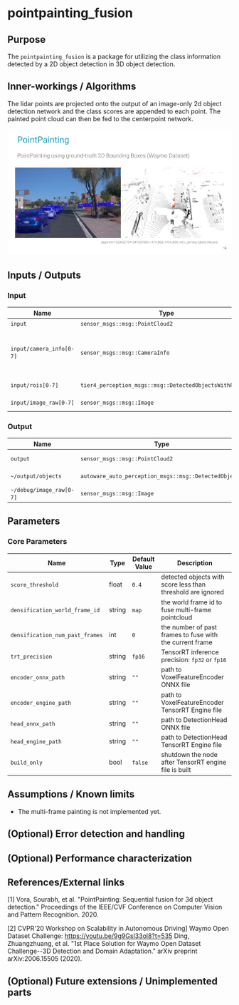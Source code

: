 # pointpainting_fusion

## Purpose

The `pointpainting_fusion` is a package for utilizing the class information detected by a 2D object detection in 3D object detection.

## Inner-workings / Algorithms

The lidar points are projected onto the output of an image-only 2d object detection network and the class scores are appended to each point. The painted point cloud can then be fed to the centerpoint network.

![pointpainting_fusion_image](./images/pointpainting_fusion.jpg)

## Inputs / Outputs

### Input

| Name                     | Type                                                     | Description                                               |
| ------------------------ | -------------------------------------------------------- | --------------------------------------------------------- |
| `input`                  | `sensor_msgs::msg::PointCloud2`                          | pointcloud                                                |
| `input/camera_info[0-7]` | `sensor_msgs::msg::CameraInfo`                           | camera information to project 3d points onto image planes |
| `input/rois[0-7]`        | `tier4_perception_msgs::msg::DetectedObjectsWithFeature` | ROIs from each image                                      |
| `input/image_raw[0-7]`   | `sensor_msgs::msg::Image`                                | images for visualization                                  |

### Output

| Name                     | Type                                                  | Description              |
| ------------------------ | ----------------------------------------------------- | ------------------------ |
| `output`                 | `sensor_msgs::msg::PointCloud2`                       | painted pointcloud       |
| `~/output/objects`       | `autoware_auto_perception_msgs::msg::DetectedObjects` | detected objects         |
| `~/debug/image_raw[0-7]` | `sensor_msgs::msg::Image`                             | images for visualization |

## Parameters

### Core Parameters

| Name                            | Type   | Default Value | Description                                                 |
| ------------------------------- | ------ | ------------- | ----------------------------------------------------------- |
| `score_threshold`               | float  | `0.4`         | detected objects with score less than threshold are ignored |
| `densification_world_frame_id`  | string | `map`         | the world frame id to fuse multi-frame pointcloud           |
| `densification_num_past_frames` | int    | `0`           | the number of past frames to fuse with the current frame    |
| `trt_precision`                 | string | `fp16`        | TensorRT inference precision: `fp32` or `fp16`              |
| `encoder_onnx_path`             | string | `""`          | path to VoxelFeatureEncoder ONNX file                       |
| `encoder_engine_path`           | string | `""`          | path to VoxelFeatureEncoder TensorRT Engine file            |
| `head_onnx_path`                | string | `""`          | path to DetectionHead ONNX file                             |
| `head_engine_path`              | string | `""`          | path to DetectionHead TensorRT Engine file                  |
| `build_only`                    | bool   | `false`       | shutdown the node after TensorRT engine file is built       |

## Assumptions / Known limits

- The multi-frame painting is not implemented yet.

## (Optional) Error detection and handling

<!-- Write how to detect errors and how to recover from them.

Example:
  This package can handle up to 20 obstacles. If more obstacles found, this node will give up and raise diagnostic errors.
-->

## (Optional) Performance characterization

<!-- Write performance information like complexity. If it wouldn't be the bottleneck, not necessary.

Example:
  ### Complexity

  This algorithm is O(N).

  ### Processing time

  ...
-->

## References/External links

<!-- cspell: ignore Vora, Sourabh -->

[1] Vora, Sourabh, et al. "PointPainting: Sequential fusion for 3d object detection." Proceedings of the IEEE/CVF Conference on Computer Vision and Pattern Recognition. 2020.

<!-- cspell: ignore Zhuangzhuang -->

[2] CVPR'20 Workshop on Scalability in Autonomous Driving] Waymo Open Dataset Challenge: <https://youtu.be/9g9GsI33ol8?t=535>
Ding, Zhuangzhuang, et al. "1st Place Solution for Waymo Open Dataset Challenge--3D Detection and Domain Adaptation." arXiv preprint arXiv:2006.15505 (2020).

## (Optional) Future extensions / Unimplemented parts

<!-- Write future extensions of this package.

Example:
  Currently, this package can't handle the chattering obstacles well. We plan to add some probabilistic filters in the perception layer to improve it.
  Also, there are some parameters that should be global(e.g. vehicle size, max steering, etc.). These will be refactored and defined as global parameters so that we can share the same parameters between different nodes.
-->
